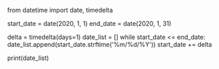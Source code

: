from datetime import date, timedelta

start_date = date(2020, 1, 1)
end_date = date(2020, 1, 31)

delta = timedelta(days=1)
date_list = []
while start_date <= end_date:
    date_list.append(start_date.strftime('%m/%d/%Y'))
    start_date += delta

print(date_list)
